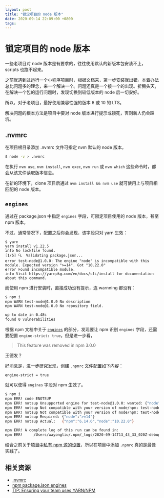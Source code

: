 ```yaml
---
layout: post
title: "锁定项目的 node 版本"
date: 2020-09-14 22:09:00 +0800
tags: 
---
```

    
# 锁定项目的 node 版本

一些老项目对 node 版本是有要求的，往往使用默认的新版本包安装不上，scripts 也跑不起来。

之前就遇到过运行一个小程序项目时，根据文档来，第一步安装就出错。本着办法总比问题多的理念，来一个解决一个。问题还真是一个接一个的出现。折腾头天，在解决一个包的运行问题时，发现切换到较低版本的 node 后一切安好。

所以，对于老项目，最好使用兼容性强的版本 8 或 10 的 LTS。

解决问题的根本方法是项目中要对 node 版本进行提示或锁死，否则新人仍会踩坑。

## .nvmrc

在项目根目录添加 .nvmrc 文件可指定 nvm 默认的 node 版本。

```sh
$ node -v > .nvmrc
```

在执行 `nvm use`, `nvm install`, `nvm exec`, `nvm run` 或 `nvm which` 这些命令时，都会从该文件读取版本信息。

在新的环境下，clone 项目后通过 `nvm install && nvm use` 就可使用上与项目相匹配的 node 版本。


## `engines`

通过在 package.json 中指定 `engines` 字段，可限定项目使用的 node 版本，甚至 npm 版本。

不过，通常情况下，配置之后你会发现，该字段只对 yarn 生效：

```
$ yarn
yarn install v1.22.5
info No lockfile found.
[1/5] 🔍  Validating package.json...
error test-node@1.0.0: The engine "node" is incompatible with this module. Expected version ">=14". Got "10.22.0"
error Found incompatible module.
info Visit https://yarnpkg.com/en/docs/cli/install for documentation about this command.
```

而使用 npm 进行安装时，直接成功没有提示，连 warnning 都没有：

```sh
$ npm i
npm WARN test-node@1.0.0 No description
npm WARN test-node@1.0.0 No repository field.

up to date in 0.48s
found 0 vulnerabilities
```

根据 npm 文档中关于 [`engines`](https://docs.npmjs.com/files/package.json#engines) 的部分，发现要让 npm 识别 `engines` 字段，还需要配置 `engine-strict: true`，但是进一步看，

> This feature was removed in npm 3.0.0

王德发？

好消息是，进一步研究发现，创建 `.npmrc` 文件配置如下内容：

```
engine-strict = true
```

就可以使得 `engines` 字段对 npm 生效了。

```sh
$ npm i
npm ERR! code ENOTSUP
npm ERR! notsup Unsupported engine for test-node@1.0.0: wanted: {"node":">=14"} (current: {"node":"10.22.0","npm":"6.14.6"})
npm ERR! notsup Not compatible with your version of node/npm: test-node@1.0.0
npm ERR! notsup Not compatible with your version of node/npm: test-node@1.0.0
npm ERR! notsup Required: {"node":">=14"}
npm ERR! notsup Actual:   {"npm":"6.14.6","node":"10.22.0"}

npm ERR! A complete log of this run can be found in:
npm ERR!     /Users/wayongliu/.npm/_logs/2020-09-14T13_43_33_020Z-debug.log
```

结合之前关于[项目中私有 npm 源的设置](https://github.com/wayou/wayou.github.io/issues/229)，所以在项目中添加 `.npmrc` 真的是最佳实践了。


## 相关资源

- [.nvmrc](https://github.com/nvm-sh/nvm#nvmrc)
- [npm package.json engines](https://docs.npmjs.com/files/package.json#engines)
- [TIP: Ensuring your team uses YARN/NPM](https://wawand.co/blog/posts/tip-ensuring-yarn/)

    